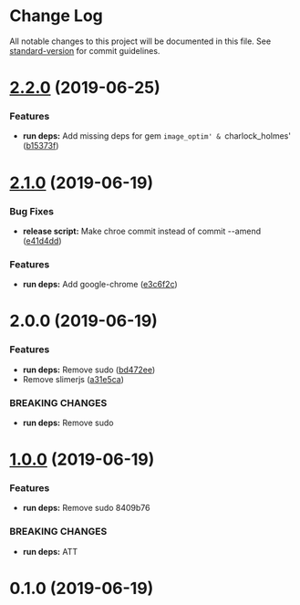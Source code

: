 # Change Log

All notable changes to this project will be documented in this file. See [standard-version](https://github.com/conventional-changelog/standard-version) for commit guidelines.

<a name="2.2.0"></a>
# [2.2.0](https://gitlab.com/aptx48691/zt-dev-build-images/compare/v2.1.0...v2.2.0) (2019-06-25)


### Features

* **run deps:** Add missing deps for gem `image_optim' & `charlock_holmes' ([b15373f](https://gitlab.com/aptx48691/zt-dev-build-images/commit/b15373f))



<a name="2.1.0"></a>
# [2.1.0](https://gitlab.local/aptx4869/zt-dev-build-images/compare/v2.0.0...v2.1.0) (2019-06-19)


### Bug Fixes

* **release script:** Make chroe commit instead of commit --amend ([e41d4dd](https://gitlab.local/aptx4869/zt-dev-build-images/commit/e41d4dd))


### Features

* **run deps:** Add google-chrome ([e3c6f2c](https://gitlab.local/aptx4869/zt-dev-build-images/commit/e3c6f2c))



<a name="2.0.0"></a>
# 2.0.0 (2019-06-19)


### Features

* **run deps:** Remove sudo ([bd472ee](https://github.com/aptx4869/zt-dev-build-images/commit/bd472ee))
* Remove slimerjs ([a31e5ca](https://github.com/aptx4869/zt-dev-build-images/commit/a31e5ca))


### BREAKING CHANGES

* **run deps:** Remove sudo



<a name="1.0.0"></a>
# [1.0.0](/compare/v0.1.0...v1.0.0) (2019-06-19)


### Features

* **run deps:** Remove sudo 8409b76


### BREAKING CHANGES

* **run deps:** ATT



<a name="0.1.0"></a>
# 0.1.0 (2019-06-19)
